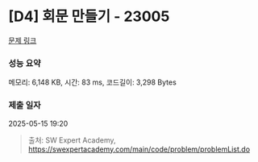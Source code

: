 # [D4] 회문 만들기 - 23005 

[문제 링크](https://swexpertacademy.com/main/code/problem/problemDetail.do?contestProbId=AZROkFPqENsDFAWB) 

### 성능 요약

메모리: 6,148 KB, 시간: 83 ms, 코드길이: 3,298 Bytes

### 제출 일자

2025-05-15 19:20



> 출처: SW Expert Academy, https://swexpertacademy.com/main/code/problem/problemList.do